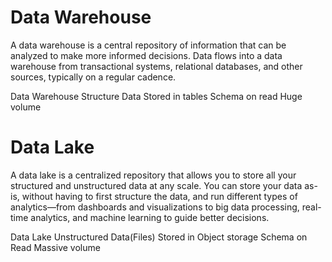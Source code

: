 # Data Warehouse

A data warehouse is a central repository of information that can be analyzed to make more informed decisions. 
Data flows into a data warehouse from transactional systems, relational databases, and other sources, typically on a regular cadence.


Data Warehouse
Structure Data
Stored in tables
Schema on read
Huge volume


# Data Lake
A data lake is a centralized repository that allows you to store all your structured and unstructured data at any scale. 
You can store your data as-is, without having to first structure the data, and run different types of analytics—from dashboards 
and visualizations to big data processing, real-time analytics, and machine learning to guide better decisions.

Data Lake
Unstructured Data(Files)
Stored in Object storage
Schema on Read
Massive volume
